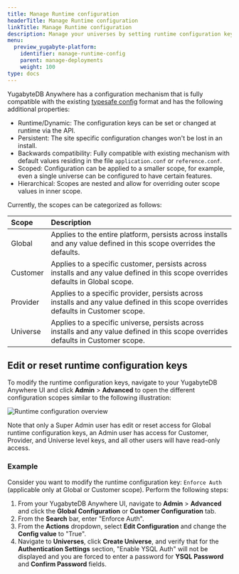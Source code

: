 ```yaml
---
title: Manage Runtime configuration
headerTitle: Manage Runtime configuration
linkTitle: Manage Runtime configuration
description: Manage your universes by setting runtime configuration keys based on different scopes.
menu:
  preview_yugabyte-platform:
    identifier: manage-runtime-config
    parent: manage-deployments
    weight: 100
type: docs
---
```


YugabyteDB Anywhere has a configuration mechanism that is fully compatible with the existing [typesafe config](https://github.com/lightbend/config) format and has the following additional properties:

- Runtime/Dynamic: The configuration keys can be set or changed at runtime via the API.
- Persistent: The site specific configuration changes won't be lost in an install.
- Backwards compatibility: Fully compatible with existing mechanism with default values residing in the file `application.conf` or `reference.conf`.
- Scoped: Configuration can be applied to a smaller scope, for example, even a single universe can be configured to have certain features.
- Hierarchical: Scopes are nested and allow for overriding outer scope values in inner scope.

Currently, the scopes can be categorized as follows:

| Scope | Description |
|:--- |:---|
| Global | Applies to the entire platform, persists across installs and any value defined in this scope overrides the defaults. |
| Customer | Applies to a specific customer, persists across installs and any value defined in this scope overrides defaults in Global scope.|
| Provider | Applies to a specific provider, persists across installs and any value defined in this scope overrides defaults in Customer scope. |
| Universe | Applies to a specific universe, persists across installs and any value defined in this scope overrides defaults in Customer scope. |

## Edit or reset runtime configuration keys

To modify the runtime configuration keys, navigate to your YugabyteDB Anywhere UI and click **Admin** > **Advanced** to open the different configuration scopes similar to the following illustration:

![Runtime configuration overview](/images/ee/runtime-config-overview.png)

Note that only a Super Admin user has edit or reset access for Global runtime configuration keys, an Admin user has access for Customer, Provider, and Universe level keys, and all other users will have read-only access.

### Example

Consider you want to modify the runtime configuration key: `Enforce Auth` (applicable only at Global or Customer scope). Perform the following steps:

1. From your YugabyteDB Anywhere UI, navigate to **Admin** > **Advanced** and click the **Global Configuration** or **Customer Configuration** tab.
1. From the **Search** bar, enter "Enforce Auth".
1. From the **Actions** dropdown, select **Edit Configuration** and change the **Config value** to "True".
1. Navigate to **Universes**, click **Create Universe**, and verify that for the  **Authentication Settings** section, "Enable YSQL Auth" will not be displayed and you are forced to enter a password for **YSQL Password** and **Confirm Password** fields.
